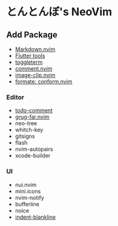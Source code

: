 # とんとんぼ's NeoVim

## Add Package

- [Markdown.nvim](https://github.com/MeanderingProgrammer/markdown.nvim)
- [Flutter tools](https://github.com/akinsho/flutter-tools.nvim)
- [toggleterm](https://github.com/akinsho/toggleterm.nvim)
- [comment.nvim](https://github.com/numToStr/Comment.nvim)
- [image-clip.nvim](https://github.com/HakonHarnes/img-clip.nvim)
- [formate: conform.nvim](https://github.com/stevearc/conform.nvim)

### Editor

- [todo-comment](https://github.com/folke/todo-comments.nvim)
- [grug-far.nvim](https://github.com/MagicDuck/grug-far.nvim)
- neo-tree
- whitch-key
- gitsigns
- flash
- nvim-autopairs
- xcode-builder

### UI

- nui.nvim
- mini.icons
- nvim-notify
- bufferline
- noice
- [indent-blankline](https://github.com/lukas-reineke/indent-blankline.nvim)
